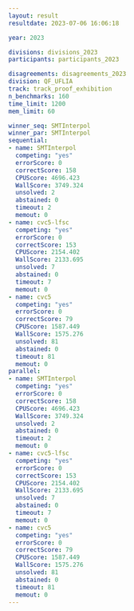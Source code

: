 ```yaml
---
layout: result
resultdate: 2023-07-06 16:06:18

year: 2023

divisions: divisions_2023
participants: participants_2023

disagreements: disagreements_2023
division: QF_UFLIA
track: track_proof_exhibition
n_benchmarks: 160
time_limit: 1200
mem_limit: 60

winner_seq: SMTInterpol
winner_par: SMTInterpol
sequential:
- name: SMTInterpol
  competing: "yes"
  errorScore: 0
  correctScore: 158
  CPUScore: 4696.423
  WallScore: 3749.324
  unsolved: 2
  abstained: 0
  timeout: 2
  memout: 0
- name: cvc5-lfsc
  competing: "yes"
  errorScore: 0
  correctScore: 153
  CPUScore: 2154.402
  WallScore: 2133.695
  unsolved: 7
  abstained: 0
  timeout: 7
  memout: 0
- name: cvc5
  competing: "yes"
  errorScore: 0
  correctScore: 79
  CPUScore: 1587.449
  WallScore: 1575.276
  unsolved: 81
  abstained: 0
  timeout: 81
  memout: 0
parallel:
- name: SMTInterpol
  competing: "yes"
  errorScore: 0
  correctScore: 158
  CPUScore: 4696.423
  WallScore: 3749.324
  unsolved: 2
  abstained: 0
  timeout: 2
  memout: 0
- name: cvc5-lfsc
  competing: "yes"
  errorScore: 0
  correctScore: 153
  CPUScore: 2154.402
  WallScore: 2133.695
  unsolved: 7
  abstained: 0
  timeout: 7
  memout: 0
- name: cvc5
  competing: "yes"
  errorScore: 0
  correctScore: 79
  CPUScore: 1587.449
  WallScore: 1575.276
  unsolved: 81
  abstained: 0
  timeout: 81
  memout: 0
---
```

